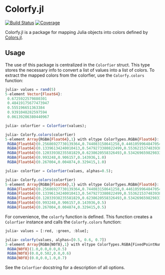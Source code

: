 # Colorfy.jl

[![Build Status](https://github.com/JuliaGraphics/Colorfy.jl/actions/workflows/CI.yml/badge.svg?branch=main)](https://github.com/JuliaGraphics/Colorfy.jl/actions/workflows/CI.yml?query=branch%3Amain)
[![Coverage](https://codecov.io/gh/JuliaGraphics/Colorfy.jl/branch/main/graph/badge.svg)](https://codecov.io/gh/JuliaGraphics/Colorfy.jl)

Colorfy.jl is a package for mapping Julia objects into colors defined by [Colors.jl](https://github.com/JuliaGraphics/Colors.jl).

## Usage

The use of this package is centralized in the `Colorfier` struct.
This type stores the necessary info to convert a list of values into a list of colors.
To extract the mapped colors from the colorfier, use the `Colorfy.colors` function:

```julia
julia> values = rand(5)
5-element Vector{Float64}:
 0.6725922579880301
 0.48419175677473947
 0.555196651363384
 0.9391048282597594
 0.06139286380440967

julia> colorfier = Colorfier(values);

julia> Colorfy.colors(colorfier)
5-element Array{RGBA{Float64},1} with eltype ColorTypes.RGBA{Float64}:
 RGBA{Float64}(0.25686927730139364,0.744083158641258,0.4461059964847054,1.0)
 RGBA{Float64}(0.13396134240010413,0.5479273380822499,0.5536215374839386,1.0)
 RGBA{Float64}(0.12033938235581829,0.6238620558326493,0.534269659829833,1.0)
 RGBA{Float64}(0.993248,0.906157,0.143936,1.0)
 RGBA{Float64}(0.267004,0.004874,0.329415,1.0)

julia> colorfier = Colorfier(values, alphas=0.5);

julia> Colorfy.colors(colorfier)
5-element Array{RGBA{Float64},1} with eltype ColorTypes.RGBA{Float64}:
 RGBA{Float64}(0.25686927730139364,0.744083158641258,0.4461059964847054,0.5)
 RGBA{Float64}(0.13396134240010413,0.5479273380822499,0.5536215374839386,0.5)
 RGBA{Float64}(0.12033938235581829,0.6238620558326493,0.534269659829833,0.5)
 RGBA{Float64}(0.993248,0.906157,0.143936,0.5)
 RGBA{Float64}(0.267004,0.004874,0.329415,0.5)
```

For convenience, the `colorfy` function is defined. This function
creates a `Colorfier` instance and calls the `Colorfy.colors` function:

```julia
julia> values = [:red, :green, :blue];

julia> colorfy(values, alphas=[0.5, 0.6, 0.7])
3-element Array{RGBA{N0f8},1} with eltype ColorTypes.RGBA{FixedPointNumbers.N0f8}:
 RGBA{N0f8}(1.0,0.0,0.0,0.5)
 RGBA{N0f8}(0.0,0.502,0.0,0.6)
 RGBA{N0f8}(0.0,0.0,1.0,0.7)
```

See the `Colorfier` docstring for a description of all options.
